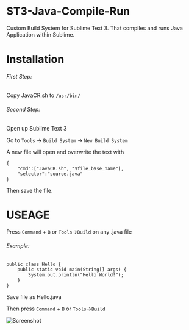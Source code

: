 ST3-Java-Compile-Run
====================

Custom Build System for Sublime Text 3. That compiles and runs Java Application within Sublime.

Installation
============

###### First Step:

Copy JavaCR.sh to `/usr/bin/`

###### Second Step:

Open up Sublime Text 3

Go to `Tools` -> `Build System` -> `New Build System`

A new file will open and overwrite the text with 

	{
		"cmd":["JavaCR.sh", "$file_base_name"],
		"selector":"source.java"
	}

Then save the file.

USEAGE
======

Press `Command` + `B` or `Tools`->`Build` on any .java file


###### Example:


	public class Hello {
		public static void main(String[] args) {
			System.out.println("Hello World!");
		}
	}

Save file as Hello.java

Then press `Command` + `B` or `Tools`->`Build`

![Screenshot](https://dl-web.dropbox.com/get/Photos/screenshot.jpg?w=AADO_AO6m8oeQCmFVxLbRBIm2ajmoOKHxJwnMY_Sp7aivQ)
